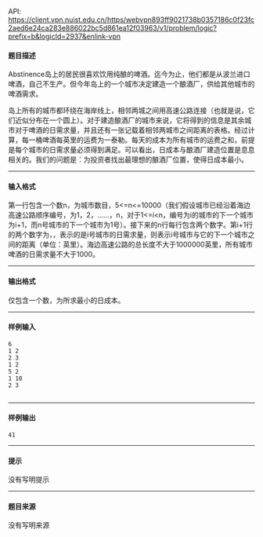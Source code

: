 API: https://client.vpn.nuist.edu.cn/https/webvpn893ff9021738b0357186c0f23fc2aed6e24ca283e886022bc5d861ea12f03963/v1/problem/logic?prefix=b&logicId=2937&enlink-vpn

#### 题目描述

Abstinence岛上的居民很喜欢饮用纯酿的啤酒。迄今为止，他们都是从波兰进口啤酒，自己不生产。但今年岛上的一个城市决定建造一个酿酒厂，供给其他城市的啤酒需求。

岛上所有的城市都环绕在海岸线上，相邻两城之间用高速公路连接（也就是说，它们近似分布在一个圆上）。对于建造酿酒厂的城市来说，它将得到的信息是其余城市对于啤酒的日需求量，并且还有一张记载着相邻两城市之间距离的表格。经过计算，每一桶啤酒每英里的运费为一泰勒。每天的成本为所有城市的运费之和，前提是每个城市的日需求量必须得到满足。可以看出，日成本与酿酒厂建造位置是息息相关的。我们的问题是：为投资者找出最理想的酿酒厂位置，使得日成本最小。

---

#### 输入格式

第一行包含一个数n，为城市数目，5<=n<=10000（我们假设城市已经沿着海边高速公路顺序编号，为1，2，……，n，对于1<=i<n，编号为i的城市的下一个城市为i+1，而n号城市的下一个城市为1号）。接下来的n行每行包含两个数字。第i+1行的两个数字为，，表示的是i号城市的日需求量，则表示i号城市与它的下一个城市之间的距离（单位：英里）。海边高速公路的总长度不大于1000000英里，所有城市啤酒的日需求量不大于1000。

---

#### 输出格式

仅包含一个数，为所求最小的日成本。

---

#### 样例输入
```
6
1 2
2 3
1 2
5 2
1 10
2 3
 

```

---

#### 样例输出
```
41
```

---

#### 提示

没有写明提示

---

#### 题目来源

没有写明来源